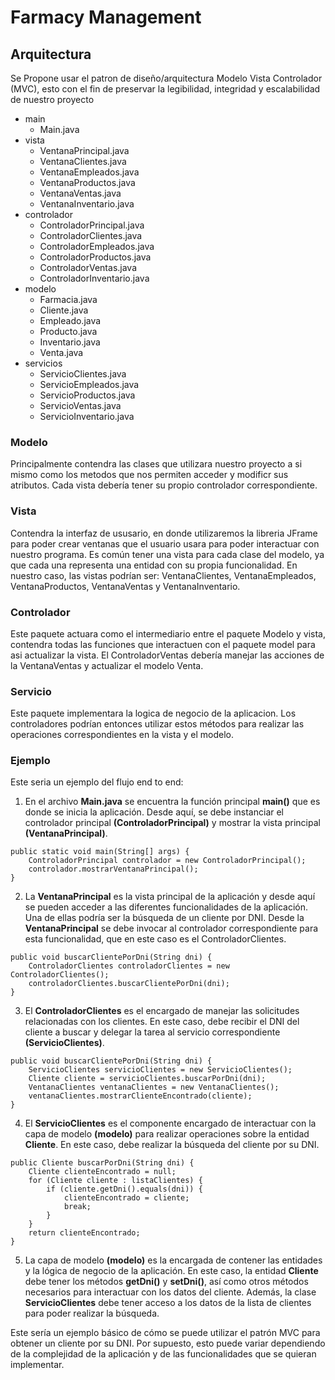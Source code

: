# Farmacy Management

## Arquitectura
Se Propone usar el patron de diseño/arquitectura Modelo Vista Controlador (MVC), esto con el fin de preservar la legibilidad, integridad y escalabilidad de nuestro proyecto

  - main
    - Main.java
  - vista
    - VentanaPrincipal.java
    - VentanaClientes.java
    - VentanaEmpleados.java
    - VentanaProductos.java
    - VentanaVentas.java
    - VentanaInventario.java
  - controlador
    - ControladorPrincipal.java
    - ControladorClientes.java
    - ControladorEmpleados.java
    - ControladorProductos.java
    - ControladorVentas.java
    - ControladorInventario.java
  - modelo
    - Farmacia.java
    - Cliente.java
    - Empleado.java
    - Producto.java
    - Inventario.java
    - Venta.java
  - servicios
    - ServicioClientes.java
    - ServicioEmpleados.java
    - ServicioProductos.java
    - ServicioVentas.java
    - ServicioInventario.java

### Modelo
Principalmente contendra las clases que utilizara nuestro proyecto a si mismo como los metodos que nos permiten acceder y modificr sus atributos. Cada vista debería tener su propio controlador correspondiente.

### Vista
Contendra la interfaz de ususario, en donde utilizaremos la libreria JFrame para poder crear ventanas que el usuario usara para poder interactuar con nuestro programa. Es común tener una vista para cada clase del modelo, ya que cada una representa una entidad con su propia funcionalidad. En nuestro caso, las vistas podrían ser: VentanaClientes, VentanaEmpleados, VentanaProductos, VentanaVentas y VentanaInventario.

### Controlador
Este paquete actuara como el intermediario entre el paquete Modelo y vista, contendra todas las funciones que interactuen con el paquete model para asi actualizar la vista. El ControladorVentas debería manejar las acciones de la VentanaVentas y actualizar el modelo Venta.

### Servicio
Este paquete implementara la logica de negocio de la aplicacion. Los controladores podrían entonces utilizar estos métodos para realizar las operaciones correspondientes en la vista y el modelo.

### Ejemplo

Este seria un ejemplo del flujo end to end:

1. En el archivo **Main.java** se encuentra la función principal **main()** que es donde se inicia la aplicación. Desde aquí, se debe instanciar el controlador principal **(ControladorPrincipal)** y mostrar la vista principal **(VentanaPrincipal)**.
~~~
public static void main(String[] args) {
    ControladorPrincipal controlador = new ControladorPrincipal();
    controlador.mostrarVentanaPrincipal();
}
~~~

2. La **VentanaPrincipal** es la vista principal de la aplicación y desde aquí se pueden acceder a las diferentes funcionalidades de la aplicación. Una de ellas podría ser la búsqueda de un cliente por DNI. Desde la **VentanaPrincipal** se debe invocar al controlador correspondiente para esta funcionalidad, que en este caso es el ControladorClientes.
~~~
public void buscarClientePorDni(String dni) {
    ControladorClientes controladorClientes = new ControladorClientes();
    controladorClientes.buscarClientePorDni(dni);
}
~~~

3. El **ControladorClientes** es el encargado de manejar las solicitudes relacionadas con los clientes. En este caso, debe recibir el DNI del cliente a buscar y delegar la tarea al servicio correspondiente **(ServicioClientes)**.
~~~
public void buscarClientePorDni(String dni) {
    ServicioClientes servicioClientes = new ServicioClientes();
    Cliente cliente = servicioClientes.buscarPorDni(dni);
    VentanaClientes ventanaClientes = new VentanaClientes();
    ventanaClientes.mostrarClienteEncontrado(cliente);
}
~~~

4. El **ServicioClientes** es el componente encargado de interactuar con la capa de modelo **(modelo)** para realizar operaciones sobre la entidad **Cliente**. En este caso, debe realizar la búsqueda del cliente por su DNI.
~~~
public Cliente buscarPorDni(String dni) {
    Cliente clienteEncontrado = null;
    for (Cliente cliente : listaClientes) {
        if (cliente.getDni().equals(dni)) {
            clienteEncontrado = cliente;
            break;
        }
    }
    return clienteEncontrado;
}
~~~

5. La capa de modelo **(modelo)** es la encargada de contener las entidades y la lógica de negocio de la aplicación. En este caso, la entidad **Cliente** debe tener los métodos **getDni()** y **setDni()**, así como otros métodos necesarios para interactuar con los datos del cliente. Además, la clase **ServicioClientes** debe tener acceso a los datos de la lista de clientes para poder realizar la búsqueda.

Este sería un ejemplo básico de cómo se puede utilizar el patrón MVC para obtener un cliente por su DNI. Por supuesto, esto puede variar dependiendo de la complejidad de la aplicación y de las funcionalidades que se quieran implementar.